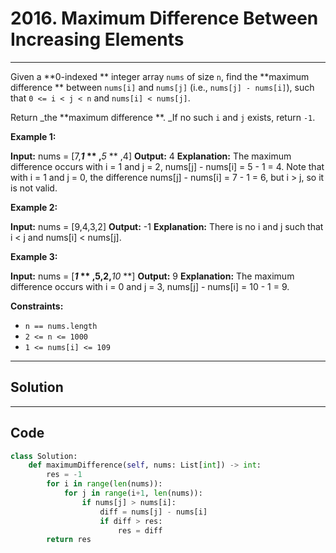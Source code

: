 # 2016. Maximum Difference Between Increasing Elements

---

Given a **0-indexed ** integer array `nums` of size `n`, find the **maximum difference ** between `nums[i]` and `nums[j]` (i.e., `nums[j] - nums[i]`), such that `0 <= i < j < n` and `nums[i] < nums[j]`.

Return _the **maximum difference **. _If no such `i` and `j` exists, return `-1`.

 

**Example 1:**


**Input:** nums = [7,**_1_ ** ,**_5_ ** ,4]
**Output:** 4
**Explanation:**
The maximum difference occurs with i = 1 and j = 2, nums[j] - nums[i] = 5 - 1 = 4.
Note that with i = 1 and j = 0, the difference nums[j] - nums[i] = 7 - 1 = 6, but i > j, so it is not valid.


**Example 2:**


**Input:** nums = [9,4,3,2]
**Output:** -1
**Explanation:**
There is no i and j such that i < j and nums[i] < nums[j].


**Example 3:**


**Input:** nums = [**_1_ ** ,5,2,**_10_ **]
**Output:** 9
**Explanation:**
The maximum difference occurs with i = 0 and j = 3, nums[j] - nums[i] = 10 - 1 = 9.


 

**Constraints:**

  * `n == nums.length`
  * `2 <= n <= 1000`
  * `1 <= nums[i] <= 109`

---

## Solution



---

## Code
```python
class Solution:
    def maximumDifference(self, nums: List[int]) -> int:
        res = -1
        for i in range(len(nums)):
            for j in range(i+1, len(nums)):
                if nums[j] > nums[i]:
                    diff = nums[j] - nums[i]
                    if diff > res:
                        res = diff
        return res
```